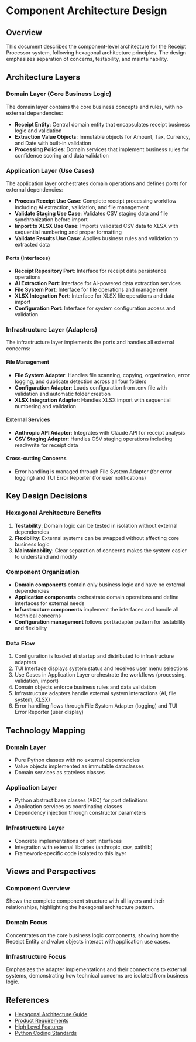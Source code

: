 # Component Architecture Design

## Overview
This document describes the component-level architecture for the Receipt Processor system, following hexagonal architecture principles. The design emphasizes separation of concerns, testability, and maintainability.

## Architecture Layers

### Domain Layer (Core Business Logic)
The domain layer contains the core business concepts and rules, with no external dependencies:

- **Receipt Entity**: Central domain entity that encapsulates receipt business logic and validation
- **Extraction Value Objects**: Immutable objects for Amount, Tax, Currency, and Date with built-in validation
- **Processing Policies**: Domain services that implement business rules for confidence scoring and data validation

### Application Layer (Use Cases)
The application layer orchestrates domain operations and defines ports for external dependencies:

- **Process Receipt Use Case**: Complete receipt processing workflow including AI extraction, validation, and file management
- **Validate Staging Use Case**: Validates CSV staging data and file synchronization before import
- **Import to XLSX Use Case**: Imports validated CSV data to XLSX with sequential numbering and proper formatting
- **Validate Results Use Case**: Applies business rules and validation to extracted data

#### Ports (Interfaces)
- **Receipt Repository Port**: Interface for receipt data persistence operations
- **AI Extraction Port**: Interface for AI-powered data extraction services
- **File System Port**: Interface for file operations and management
- **XLSX Integration Port**: Interface for XLSX file operations and data import
- **Configuration Port**: Interface for system configuration access and validation

### Infrastructure Layer (Adapters)
The infrastructure layer implements the ports and handles all external concerns:

#### File Management
- **File System Adapter**: Handles file scanning, copying, organization, error logging, and duplicate detection across all four folders
- **Configuration Adapter**: Loads configuration from .env file with validation and automatic folder creation
- **XLSX Integration Adapter**: Handles XLSX import with sequential numbering and validation

#### External Services
- **Anthropic API Adapter**: Integrates with Claude API for receipt analysis
- **CSV Staging Adapter**: Handles CSV staging operations including read/write for receipt data

#### Cross-cutting Concerns
- Error handling is managed through File System Adapter (for error logging) and TUI Error Reporter (for user notifications)

## Key Design Decisions

### Hexagonal Architecture Benefits
1. **Testability**: Domain logic can be tested in isolation without external dependencies
2. **Flexibility**: External systems can be swapped without affecting core business logic
3. **Maintainability**: Clear separation of concerns makes the system easier to understand and modify

### Component Organization
- **Domain components** contain only business logic and have no external dependencies
- **Application components** orchestrate domain operations and define interfaces for external needs
- **Infrastructure components** implement the interfaces and handle all technical concerns
- **Configuration management** follows port/adapter pattern for testability and flexibility

### Data Flow
1. Configuration is loaded at startup and distributed to infrastructure adapters
2. TUI Interface displays system status and receives user menu selections
3. Use Cases in Application Layer orchestrate the workflows (processing, validation, import)
4. Domain objects enforce business rules and data validation
5. Infrastructure adapters handle external system interactions (AI, file system, XLSX)
6. Error handling flows through File System Adapter (logging) and TUI Error Reporter (user display)

## Technology Mapping

### Domain Layer
- Pure Python classes with no external dependencies
- Value objects implemented as immutable dataclasses
- Domain services as stateless classes

### Application Layer
- Python abstract base classes (ABC) for port definitions
- Application services as coordinating classes
- Dependency injection through constructor parameters

### Infrastructure Layer
- Concrete implementations of port interfaces
- Integration with external libraries (anthropic, csv, pathlib)
- Framework-specific code isolated to this layer

## Views and Perspectives

### Component Overview
Shows the complete component structure with all layers and their relationships, highlighting the hexagonal architecture pattern.

### Domain Focus
Concentrates on the core business logic components, showing how the Receipt Entity and value objects interact with application use cases.

### Infrastructure Focus
Emphasizes the adapter implementations and their connections to external systems, demonstrating how technical concerns are isolated from business logic.

## References
- [Hexagonal Architecture Guide](../rules/hexagonal_architecture_guide.md)
- [Product Requirements](../product_requirements.md)
- [High Level Features](../high_level_features.md)
- [Python Coding Standards](../rules/python_agent_instructions.md)